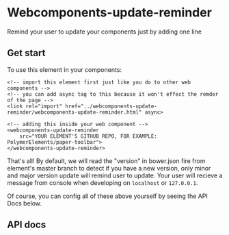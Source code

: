# Webcomponents-update-reminder
Remind your user to update your components just by adding one line

## Get start
To use this element in your components:
```
<!-- import this element first just like you do to other web components -->
<!-- you can add async tag to this because it won't effect the remder of the page -->
<link rel="import" href="../webcomponents-update-reminder/webcomponents-update-reminder.html" async>

<!-- adding this inside your web component -->
<webcomponents-update-reminder
    src="YOUR ELEMENT'S GITHUB REPO, FOR EXAMPLE: PolymerElements/paper-toolbar">
</webcomponents-update-reminder>
```
That's all! By default, we will read the "version" in bower.json fire from element's master branch to detect if you have a new version, only minor and major version update will remind user to update. Your user will recieve a message from console when developing on `localhost` or `127.0.0.1`.

Of course, you can config all of these above yourself by seeing the API Docs below.

## API docs
